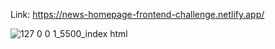 Link: https://news-homepage-frontend-challenge.netlify.app/

![127 0 0 1_5500_index html](https://github.com/yarlinlynn/News-Homepage-challenge/assets/140059481/9d86db45-0117-4e20-9660-b2269af2bb3f)
